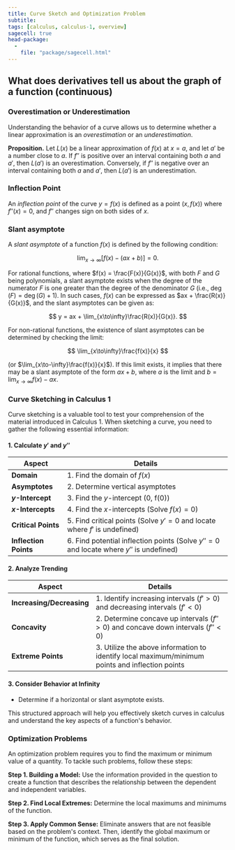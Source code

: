```yaml
---
title: Curve Sketch and Optimization Problem
subtitle: 
tags: [calculus, calculus-1, overview]
sagecell: true
head-package:
  -
    file: "package/sagecell.html"
---
```


## What does derivatives tell us about the graph of a function (continuous)

### Overestimation or Underestimation

Understanding the behavior of a curve allows us to determine whether a linear approximation is an *overestimation* or an *underestimation*.

**Proposition.** Let $L(x)$ be a linear approximation of $f(x)$ at $x=a$, and let $a'$ be a number close to $a$. If $f''$ is positive over an interval containing both $a$ and $a'$, then $L(a')$ is an overestimation. Conversely, if $f''$ is negative over an interval containing both $a$ and $a'$, then $L(a')$ is an underestimation.

### Inflection Point

An *inflection point* of the curve $y = f(x)$ is defined as a point $(x, f(x))$ where $f''(x) = 0$, and $f''$ changes sign on both sides of $x$.

### Slant asymptote

A *slant asymptote* of a function $f(x)$ is defined by the following condition:

$$
\lim_{x\to\infty} [f(x) - (ax + b)] = 0.
$$


For rational functions, where $f(x) = \frac{F(x)}{G(x)}$, with both $F$ and $G$ being polynomials, a slant asymptote exists when the degree of the numerator $F$ is one greater than the degree of the denominator $G$ (i.e., $\deg(F) = \deg(G) + 1$). In such cases, $f(x)$ can be expressed as $ax + \frac{R(x)}{G(x)}$, and the slant asymptotes can be given as:

$$
y = ax + \lim_{x\to\infty}\frac{R(x)}{G(x)}.
$$

For non-rational functions, the existence of slant asymptotes can be determined by checking the limit:

$$
\lim_{x\to\infty}\frac{f(x)}{x}
$$

(or $\lim_{x\to-\infty}\frac{f(x)}{x}$). If this limit exists, it implies that there may be a slant asymptote of the form $ax + b$, where $a$ is the limit and $b=\displaystyle\lim_{x\to\infty}f(x)-ax$.

### Curve Sketching in Calculus 1

Curve sketching is a valuable tool to test your comprehension of the material introduced in Calculus 1. When sketching a curve, you need to gather the following essential information:

#### 1. Calculate $y'$ and $y''$
| Aspect | Details |
|--------|---------|
| **Domain** | 1. Find the domain of $f(x)$ |
| **Asymptotes** | 2. Determine vertical asymptotes |
| **$y$-Intercept** | 3. Find the $y$-intercept (0, f(0)) |
| **$x$-Intercepts** | 4. Find the $x$-intercepts (Solve $f(x) = 0$) |
| **Critical Points** | 5. Find critical points (Solve $y' = 0$ and locate where $f'$ is undefined) |
| **Inflection Points** | 6. Find potential inflection points (Solve $y'' = 0$ and locate where $y''$ is undefined) |

#### 2. Analyze Trending
| Aspect | Details |
|--------|---------|
| **Increasing/Decreasing** | 1. Identify increasing intervals ($f' > 0$) and decreasing intervals ($f' < 0$) |
| **Concavity** | 2. Determine concave up intervals ($f'' > 0$) and concave down intervals ($f'' < 0$) |
| **Extreme Points** | 3. Utilize the above information to identify local maximum/minimum points and inflection points |

#### 3. Consider Behavior at Infinity
- Determine if a horizontal or slant asymptote exists.

This structured approach will help you effectively sketch curves in calculus and understand the key aspects of a function's behavior.

### Optimization Problems

An optimization problem requires you to find the maximum or minimum value of a quantity. To tackle such problems, follow these steps:

**Step 1. Building a Model:** Use the information provided in the question to create a function that describes the relationship between the dependent and independent variables.

**Step 2. Find Local Extremes:** Determine the local maximums and minimums of the function.

**Step 3. Apply Common Sense:** Eliminate answers that are not feasible based on the problem's context. Then, identify the global maximum or minimum of the function, which serves as the final solution.